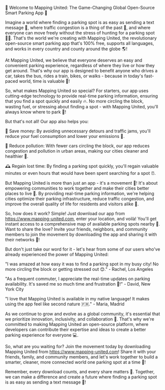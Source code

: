 🚀 Welcome to Mapping United: The Game-Changing Global Open-Source Smart Parking App 🚀

Imagine a world where finding a parking spot is as easy as sending a text message 📱, where traffic congestion is a thing of the past 💨, and where everyone can move freely without the stress of hunting for a parking spot 🏃‍♀️. That's the world we're creating with Mapping United, the revolutionary open-source smart parking app that's 100% free, supports all languages, and works in every country and county around the globe 🌎!

At Mapping United, we believe that everyone deserves an easy and convenient parking experience, regardless of where they live or how they get around. That's why our app is designed to benefit anyone who drives a car, takes the bus, rides a train, bikes, or walks - because in today's fast-paced world, time is valuable 💸!

So, what makes Mapping United so special? For starters, our app uses cutting-edge technology to provide real-time parking information, ensuring that you find a spot quickly and easily 🔥. No more circling the block, wasting fuel, or stressing about finding a spot - with Mapping United, you'll always know where to park 💪!

But that's not all! Our app also helps you:

🛑 Save money: By avoiding unnecessary detours and traffic jams, you'll reduce your fuel consumption and lower your emissions 🌟.

🔴 Reduce pollution: With fewer cars circling the block, our app reduces congestion and pollution in urban areas, making our cities cleaner and healthier 🏥.

🕰️ Regain lost time: By finding a parking spot quickly, you'll regain valuable minutes or even hours that would have been spent searching for a spot ⏰.

But Mapping United is more than just an app - it's a movement 💪! It's about empowering communities to work together and make their cities better places to live 🌆. By providing real-time parking information, we're helping cities optimize their parking infrastructure, reduce traffic congestion, and improve the overall quality of life for residents and visitors alike 👥.

So, how does it work? Simple! Just download our app from https://www.mapping-united.com, enter your location, and voilà! You'll get instant access to a comprehensive map of available parking spots nearby 📍. Want to share the love? Invite your friends, neighbors, and community members to join the movement by downloading the app and sharing it with their networks 📢!

But don't just take our word for it - let's hear from some of our users who've already experienced the power of Mapping United:

"I was amazed at how easy it was to find a parking spot in my busy city! No more circling the block or getting stressed out 😊." - Rachel, Los Angeles

"As a frequent commuter, I appreciate the real-time updates on parking availability. It's saved me so much time and frustration 🙏!" - David, New York City

"I love that Mapping United is available in my native language! It makes using the app feel like second nature 🇫🇷." - Maria, Madrid

As we continue to grow and evolve as a global community, it's essential that we prioritize innovation, inclusivity, and collaboration 🌈. That's why we're committed to making Mapping United an open-source platform, where developers can contribute their expertise and ideas to create a better parking experience for everyone 💻.

So, what are you waiting for? Join the movement today by downloading Mapping United from https://www.mapping-united.com! Share it with your friends, family, and community members, and let's work together to build a smarter, cleaner, more connected world one parking spot at a time 🌟!

Remember, every download counts, and every share matters 💪. Together, we can make a difference and create a future where finding a parking spot is as easy as sending a text message 📱!